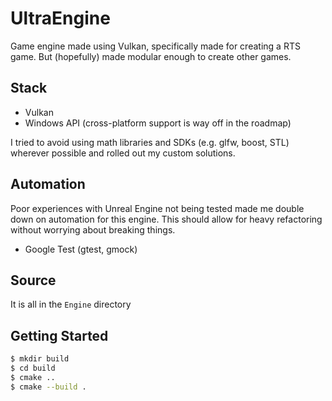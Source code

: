 # UltraEngine

Game engine made using Vulkan, specifically made for creating a RTS game. But (hopefully) made modular enough to create other games.

## Stack

* Vulkan
* Windows API (cross-platform support is way off in the roadmap)

I tried to avoid using math libraries and SDKs (e.g. glfw, boost, STL) wherever possible and rolled out my custom solutions.

## Automation

Poor experiences with Unreal Engine not being tested made me double down on automation for this engine. This should allow for heavy refactoring without worrying about breaking things.

* Google Test (gtest, gmock)

## Source

It is all in the `Engine` directory

## Getting Started

```sh
$ mkdir build
$ cd build
$ cmake ..
$ cmake --build .
```
